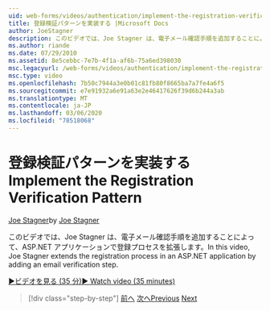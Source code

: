 ```yaml
---
uid: web-forms/videos/authentication/implement-the-registration-verification-pattern
title: 登録検証パターンを実装する |Microsoft Docs
author: JoeStagner
description: このビデオでは、Joe Stagner は、電子メール確認手順を追加することによって、ASP.NET アプリケーションで登録プロセスを拡張します。
ms.author: riande
ms.date: 07/29/2010
ms.assetid: 8e5cebbc-7e7b-4f1a-af6b-75a6ed398030
msc.legacyurl: /web-forms/videos/authentication/implement-the-registration-verification-pattern
msc.type: video
ms.openlocfilehash: 7b50c7944a3e0b01c81fb80f8665ba7a7fe4a6f5
ms.sourcegitcommit: e7e91932a6e91a63e2e46417626f39d6b244a3ab
ms.translationtype: MT
ms.contentlocale: ja-JP
ms.lasthandoff: 03/06/2020
ms.locfileid: "78518068"
---
```

# <a name="implement-the-registration-verification-pattern"></a><span data-ttu-id="a3613-103">登録検証パターンを実装する</span><span class="sxs-lookup"><span data-stu-id="a3613-103">Implement the Registration Verification Pattern</span></span>

<span data-ttu-id="a3613-104">[Joe Stagner](https://github.com/JoeStagner)</span><span class="sxs-lookup"><span data-stu-id="a3613-104">by [Joe Stagner](https://github.com/JoeStagner)</span></span>

<span data-ttu-id="a3613-105">このビデオでは、Joe Stagner は、電子メール確認手順を追加することによって、ASP.NET アプリケーションで登録プロセスを拡張します。</span><span class="sxs-lookup"><span data-stu-id="a3613-105">In this video, Joe Stagner extends the registration process in an ASP.NET application by adding an email verification step.</span></span>

[<span data-ttu-id="a3613-106">&#9654;ビデオを見る (35 分)</span><span class="sxs-lookup"><span data-stu-id="a3613-106">&#9654; Watch video (35 minutes)</span></span>](https://channel9.msdn.com/Blogs/ASP-NET-Site-Videos/implement-the-registration-verification-pattern)

> [!div class="step-by-step"]
> <span data-ttu-id="a3613-107">[前へ](logging-users-into-your-membership-system.md)
> [次へ](simple-web-service-authentication.md)</span><span class="sxs-lookup"><span data-stu-id="a3613-107">[Previous](logging-users-into-your-membership-system.md)
[Next](simple-web-service-authentication.md)</span></span>
